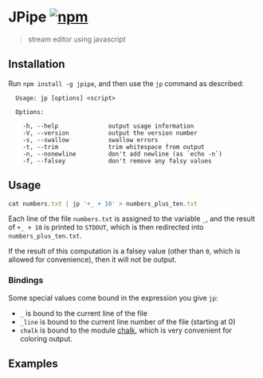 # JPipe [![npm][npm-image]][npm-url]

[npm-image]: https://img.shields.io/npm/v/jpipe.svg?style=flat
[npm-url]: https://npmjs.org/package/jpipe

> stream editor using javascript

## Installation

Run `npm install -g jpipe`, and then use the `jp` command
as described:

```
  Usage: jp [options] <script>

  Options:

    -h, --help              output usage information
    -V, --version           output the version number
    -s, --swallow           swallow errors
    -t, --trim              trim whitespace from output
    -n, --nonewline         don't add newline (as `echo -n`)
    -f, --falsey            don't remove any falsy values
```

## Usage

```js
cat numbers.txt | jp '+_ + 10' > numbers_plus_ten.txt
```

Each line of the file `numbers.txt` is assigned to the variable `_`, and the
result of `+_ + 10` is printed to `STDOUT`, which is then redirected into
`numbers_plus_ten.txt`.

If the result of this computation is a falsey value (other than `0`, which is
allowed for convenience), then it will not be output.

### Bindings

Some special values come bound in the expression you give `jp`:

- `_` is bound to the current line of the file
- `_line` is bound to the current line number of the file (starting at 0)
- `chalk` is bound to the module [chalk](https://github.com/chalk/chalk),
  which is very convenient for coloring output.

## Examples
